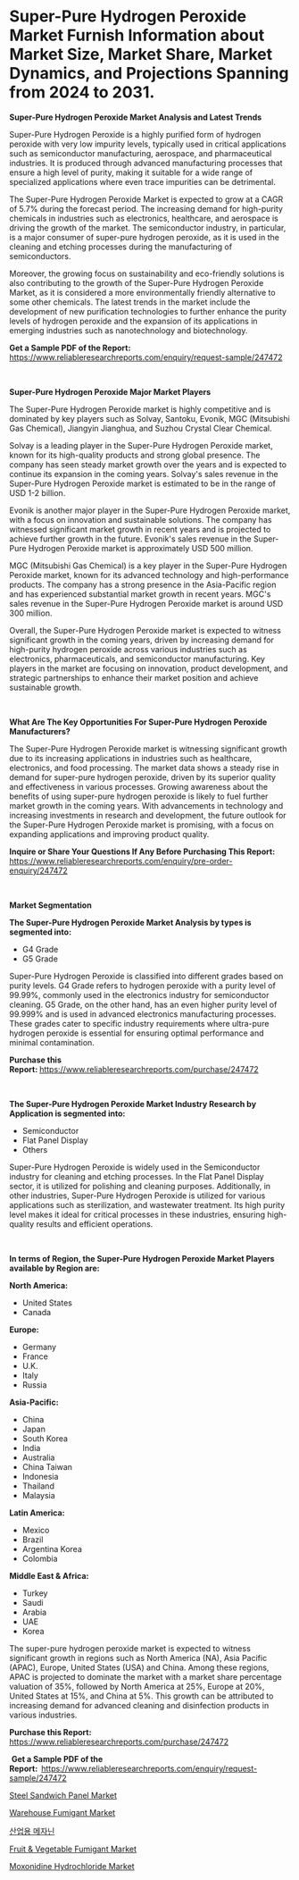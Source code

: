 <p><h1>Super-Pure Hydrogen Peroxide Market Furnish Information about Market Size, Market Share, Market Dynamics, and Projections Spanning from 2024 to 2031.</h1></p><p><strong>Super-Pure Hydrogen Peroxide Market Analysis and Latest Trends</strong></p>
<p><p>Super-Pure Hydrogen Peroxide is a highly purified form of hydrogen peroxide with very low impurity levels, typically used in critical applications such as semiconductor manufacturing, aerospace, and pharmaceutical industries. It is produced through advanced manufacturing processes that ensure a high level of purity, making it suitable for a wide range of specialized applications where even trace impurities can be detrimental.</p><p>The Super-Pure Hydrogen Peroxide Market is expected to grow at a CAGR of 5.7% during the forecast period. The increasing demand for high-purity chemicals in industries such as electronics, healthcare, and aerospace is driving the growth of the market. The semiconductor industry, in particular, is a major consumer of super-pure hydrogen peroxide, as it is used in the cleaning and etching processes during the manufacturing of semiconductors.</p><p>Moreover, the growing focus on sustainability and eco-friendly solutions is also contributing to the growth of the Super-Pure Hydrogen Peroxide Market, as it is considered a more environmentally friendly alternative to some other chemicals. The latest trends in the market include the development of new purification technologies to further enhance the purity levels of hydrogen peroxide and the expansion of its applications in emerging industries such as nanotechnology and biotechnology.</p></p>
<p><strong>Get a Sample PDF of the Report:&nbsp;</strong> <a href="https://www.reliableresearchreports.com/enquiry/request-sample/247472">https://www.reliableresearchreports.com/enquiry/request-sample/247472</a></p>
<p>&nbsp;</p>
<p><strong>Super-Pure Hydrogen Peroxide Major Market Players</strong></p>
<p><p>The Super-Pure Hydrogen Peroxide market is highly competitive and is dominated by key players such as Solvay, Santoku, Evonik, MGC (Mitsubishi Gas Chemical), Jiangyin Jianghua, and Suzhou Crystal Clear Chemical.</p><p>Solvay is a leading player in the Super-Pure Hydrogen Peroxide market, known for its high-quality products and strong global presence. The company has seen steady market growth over the years and is expected to continue its expansion in the coming years. Solvay's sales revenue in the Super-Pure Hydrogen Peroxide market is estimated to be in the range of USD 1-2 billion.</p><p>Evonik is another major player in the Super-Pure Hydrogen Peroxide market, with a focus on innovation and sustainable solutions. The company has witnessed significant market growth in recent years and is projected to achieve further growth in the future. Evonik's sales revenue in the Super-Pure Hydrogen Peroxide market is approximately USD 500 million.</p><p>MGC (Mitsubishi Gas Chemical) is a key player in the Super-Pure Hydrogen Peroxide market, known for its advanced technology and high-performance products. The company has a strong presence in the Asia-Pacific region and has experienced substantial market growth in recent years. MGC's sales revenue in the Super-Pure Hydrogen Peroxide market is around USD 300 million.</p><p>Overall, the Super-Pure Hydrogen Peroxide market is expected to witness significant growth in the coming years, driven by increasing demand for high-purity hydrogen peroxide across various industries such as electronics, pharmaceuticals, and semiconductor manufacturing. Key players in the market are focusing on innovation, product development, and strategic partnerships to enhance their market position and achieve sustainable growth.</p></p>
<p>&nbsp;</p>
<p><strong>What Are The Key Opportunities For Super-Pure Hydrogen Peroxide Manufacturers?</strong></p>
<p><p>The Super-Pure Hydrogen Peroxide market is witnessing significant growth due to its increasing applications in industries such as healthcare, electronics, and food processing. The market data shows a steady rise in demand for super-pure hydrogen peroxide, driven by its superior quality and effectiveness in various processes. Growing awareness about the benefits of using super-pure hydrogen peroxide is likely to fuel further market growth in the coming years. With advancements in technology and increasing investments in research and development, the future outlook for the Super-Pure Hydrogen Peroxide market is promising, with a focus on expanding applications and improving product quality.</p></p>
<p><strong>Inquire or Share Your Questions If Any Before Purchasing This Report:</strong> <a href="https://www.reliableresearchreports.com/enquiry/pre-order-enquiry/247472">https://www.reliableresearchreports.com/enquiry/pre-order-enquiry/247472</a></p>
<p>&nbsp;</p>
<p><strong>Market Segmentation</strong></p>
<p><strong>The Super-Pure Hydrogen Peroxide Market Analysis by types is segmented into:</strong></p>
<p><ul><li>G4 Grade</li><li>G5 Grade</li></ul></p>
<p><p>Super-Pure Hydrogen Peroxide is classified into different grades based on purity levels. G4 Grade refers to hydrogen peroxide with a purity level of 99.99%, commonly used in the electronics industry for semiconductor cleaning. G5 Grade, on the other hand, has an even higher purity level of 99.999% and is used in advanced electronics manufacturing processes. These grades cater to specific industry requirements where ultra-pure hydrogen peroxide is essential for ensuring optimal performance and minimal contamination.</p></p>
<p><strong>Purchase this Report:&nbsp;</strong><a href="https://www.reliableresearchreports.com/purchase/247472">https://www.reliableresearchreports.com/purchase/247472</a></p>
<p>&nbsp;</p>
<p><strong>The Super-Pure Hydrogen Peroxide Market Industry Research by Application is segmented into:</strong></p>
<p><ul><li>Semiconductor</li><li>Flat Panel Display</li><li>Others</li></ul></p>
<p><p>Super-Pure Hydrogen Peroxide is widely used in the Semiconductor industry for cleaning and etching processes. In the Flat Panel Display sector, it is utilized for polishing and cleaning purposes. Additionally, in other industries, Super-Pure Hydrogen Peroxide is utilized for various applications such as sterilization, and wastewater treatment. Its high purity level makes it ideal for critical processes in these industries, ensuring high-quality results and efficient operations.</p></p>
<p>&nbsp;</p>
<p><strong>In terms of Region, the Super-Pure Hydrogen Peroxide Market Players available by Region are:</strong></p>
<p>
    <p> <strong> North America: </strong>
        <ul>
            <li>United States</li>
            <li>Canada</li>
        </ul>
        </p> 
    <p> <strong> Europe: </strong>
        <ul>
            <li>Germany</li>
            <li>France</li>
            <li>U.K.</li>
            <li>Italy</li>
            <li>Russia</li>
        </ul>
        </p> 
    <p> <strong> Asia-Pacific: </strong>
        <ul>
            <li>China</li>
            <li>Japan</li>
            <li>South Korea</li>
            <li>India</li>
            <li>Australia</li>
            <li>China Taiwan</li>
            <li>Indonesia</li>
            <li>Thailand</li>
            <li>Malaysia</li>
        </ul>
        </p> 
    <p> <strong> Latin America: </strong>
        <ul>
            <li>Mexico</li>
            <li>Brazil</li>
            <li>Argentina Korea</li>
            <li>Colombia</li>
        </ul>
        </p> 
    <p> <strong> Middle East & Africa: </strong>
        <ul>
            <li>Turkey</li>
            <li>Saudi</li>
            <li>Arabia</li>
            <li>UAE</li>
            <li>Korea</li>
        </ul>
    </p>
    </p>
<p><p>The super-pure hydrogen peroxide market is expected to witness significant growth in regions such as North America (NA), Asia Pacific (APAC), Europe, United States (USA) and China. Among these regions, APAC is projected to dominate the market with a market share percentage valuation of 35%, followed by North America at 25%, Europe at 20%, United States at 15%, and China at 5%. This growth can be attributed to increasing demand for advanced cleaning and disinfection products in various industries.</p></p>
<p><strong>Purchase this Report: </strong><a href="https://www.reliableresearchreports.com/purchase/247472">https://www.reliableresearchreports.com/purchase/247472</a></p>
<p>&nbsp;<strong>Get a Sample PDF of the Report:&nbsp;&nbsp;</strong><a href="https://www.reliableresearchreports.com/enquiry/request-sample/247472">https://www.reliableresearchreports.com/enquiry/request-sample/247472</a></p>
<p><strong></strong></p>
<p><p><a href="https://github.com/josesg55/Market-Research-Report-List-1/blob/main/steel-sandwich-panel-market.md">Steel Sandwich Panel Market</a></p><p><a href="https://view.publitas.com/reportprime-1/warehouse-fumigant-market-research-report-forecasted-for-period-from-2024-2031-by-market-type-market-application-and-region/">Warehouse Fumigant Market</a></p><p><a href="https://medium.com/@nicolereedvwb97hdh8byvmyr/%EC%82%B0%EC%97%85-%EB%A9%94%EC%9E%90%EB%8B%8C-%EC%8B%9C%EC%9E%A5-%EC%84%B1%EA%B3%B5%EC%A0%81%EC%9D%B8-%EB%B9%84%EC%A6%88%EB%8B%88%EC%8A%A4-%EC%A0%84%EB%9E%B5%EC%9D%98-%EC%97%B4%EC%87%A0-2031%EB%85%84%EA%B9%8C%EC%A7%80-%EC%98%88%EC%B8%A1-b8c23e1f8fca">산업용 메자닌</a></p><p><a href="https://view.publitas.com/reportprime-1/fruit-vegetable-fumigant-market-research-report-provides-critical-insights-that-can-help-shape-business-development-and-investment-strategies/">Fruit & Vegetable Fumigant Market</a></p><p><a href="https://summer-dogwood-3e9.notion.site/Moxonidine-Hydrochloride-Market-Research-Report-The-Key-To-Successful-Business-Strategy-Forecasted--a8ecc8b6f7084292b3282e09438cfa20">Moxonidine Hydrochloride Market</a></p></p>